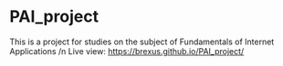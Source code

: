 # PAI_project
This is a project for studies on the subject of Fundamentals of Internet Applications /n
Live view:
https://brexus.github.io/PAI_project/
